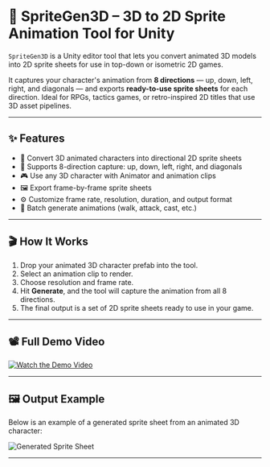 # 🧰 SpriteGen3D – 3D to 2D Sprite Animation Tool for Unity

`SpriteGen3D` is a Unity editor tool that lets you convert animated 3D models into 2D sprite sheets for use in top-down or isometric 2D games.

It captures your character's animation from **8 directions** — up, down, left, right, and diagonals — and exports **ready-to-use sprite sheets** for each direction. Ideal for RPGs, tactics games, or retro-inspired 2D titles that use 3D asset pipelines.

---

## ✨ Features

- 🎥 Convert 3D animated characters into directional 2D sprite sheets  
- 🧭 Supports 8-direction capture: up, down, left, right, and diagonals  
- 🎮 Use any 3D character with Animator and animation clips  
- 🖼️ Export frame-by-frame sprite sheets  
- ⚙️ Customize frame rate, resolution, duration, and output format  
- 🔁 Batch generate animations (walk, attack, cast, etc.)  

---

## 🎬 How It Works

1. Drop your animated 3D character prefab into the tool.  
2. Select an animation clip to render.  
3. Choose resolution and frame rate.  
4. Hit **Generate**, and the tool will capture the animation from all 8 directions.  
5. The final output is a set of 2D sprite sheets ready to use in your game.  

---

## 📽️ Full Demo Video

[![Watch the Demo Video](https://img.youtube.com/vi/yaa5SEammR8/0.jpg)](https://www.youtube.com/watch?v=yaa5SEammR8)

---

## 🖼️ Output Example

Below is an example of a generated sprite sheet from an animated 3D character:

![Generated Sprite Sheet](./example.gif)

---
